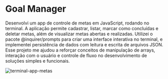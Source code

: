 # Goal Manager


<p>Desenvolvi um app de controle de metas em JavaScript, rodando no terminal. A aplicação permite cadastrar, listar, marcar como concluídas e deletar metas, além de visualizar metas abertas e realizadas. Utilizei o pacote @inquirer/prompts para criar uma interface interativa no terminal, e implementei persistência de dados 
com leitura e escrita de arquivos JSON. Esse projeto me ajudou a reforçar conceitos de manipulação de arrays, interação com o usuário e controle de fluxo no desenvolvimento de soluções simples e funcionais.</p>


  ![terminal-app-metas](https://github.com/user-attachments/assets/7ef20bff-0ff8-4cf3-a4cd-e6ae525100d9)

